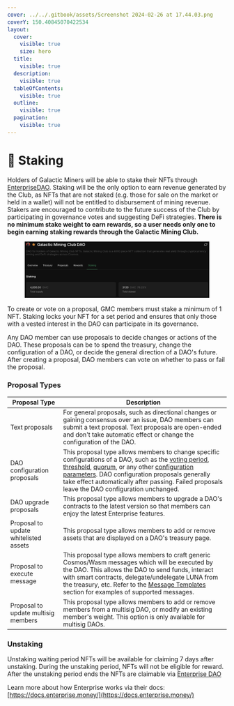 ```yaml
---
cover: ../../.gitbook/assets/Screenshot 2024-02-26 at 17.44.03.png
coverY: 150.40845070422534
layout:
  cover:
    visible: true
    size: hero
  title:
    visible: true
  description:
    visible: true
  tableOfContents:
    visible: true
  outline:
    visible: true
  pagination:
    visible: true
---
```


# 🥩 Staking

Holders of Galactic Miners will be able to stake their NFTs through [EnterpriseDAO](https://dao.enterprise.money/). Staking will be the only option to earn revenue generated by the Club, as NFTs that are not staked (e.g. those for sale on the market or held in a wallet) will not be entitled to disbursement of mining revenue. Stakers are encouraged to contribute to the future success of the Club by participating in governance votes and suggesting DeFi strategies. **There is no minimum stake weight to earn rewards, so a user needs only one to begin earning staking rewards through the Galactic Mining Club.**

<figure><img src="../../.gitbook/assets/Screenshot 2024-02-25 at 17.51.44.png" alt=""><figcaption></figcaption></figure>

To create or vote on a proposal, GMC members must stake a minimum of 1 NFT. Staking locks your NFT for a set period and ensures that only those with a vested interest in the DAO can participate in its governance.

Any DAO member can use proposals to decide changes or actions of the DAO. These proposals can be to spend the treasury, change the configuration of a DAO, or decide the general direction of a DAO's future. After creating a proposal, DAO members can vote on whether to pass or fail the proposal.

### Proposal Types

| Proposal Type                         | Description                                                                                                                                                                                                                                                                                                                                                                                                                                                                                                                                              |
| ------------------------------------- | -------------------------------------------------------------------------------------------------------------------------------------------------------------------------------------------------------------------------------------------------------------------------------------------------------------------------------------------------------------------------------------------------------------------------------------------------------------------------------------------------------------------------------------------------------- |
| Text proposals                        | For general proposals, such as directional changes or gaining consensus over an issue, DAO members can submit a text proposal. Text proposals are open-ended and don't take automatic effect or change the configuration of the DAO.                                                                                                                                                                                                                                                                                                                     |
| DAO configuration proposals           | This proposal type allows members to change specific configurations of a DAO, such as the [voting period](https://docs.enterprise.money/concepts/governance#voting-period), [threshold](https://docs.enterprise.money/concepts/governance#threshold), [quorum](https://docs.enterprise.money/concepts/governance#quorum), or any other [configuration parameters](https://docs.enterprise.money/concepts/config). DAO configuration proposals generally take effect automatically after passing. Failed proposals leave the DAO configuration unchanged. |
| DAO upgrade proposals                 | This proposal type allows members to upgrade a DAO's contracts to the latest version so that members can enjoy the latest Enterprise features.                                                                                                                                                                                                                                                                                                                                                                                                           |
| Proposal to update whitelisted assets | This proposal type allows members to add or remove assets that are displayed on a DAO's treasury page.                                                                                                                                                                                                                                                                                                                                                                                                                                                   |
| Proposal to execute message           | This proposal type allows members to craft generic Cosmos/Wasm messages which will be executed by the DAO. This allows the DAO to send funds, interact with smart contracts, delegate/undelegate LUNA from the treasury, etc. Refer to the [Message Templates](https://docs.enterprise.money/guides/messages) section for examples of supported messages.                                                                                                                                                                                                |
| Proposal to update multisig members   | This proposal type allows members to add or remove members from a multisig DAO, or modify an existing member's weight. This option is only available for multisig DAOs.                                                                                                                                                                                                                                                                                                                                                                                  |

### Unstaking

Unstaking waiting period NFTs will be available for claiming 7 days after unstaking. During the unstaking period, NFTs will not be eligible for reward. After the unstaking period ends the NFTs are claimable via [Enterprise DAO](https://dao.enterprise.money/dao/staking?address=terra17f7axfawa0k7k6tdq0ha0zzrfgun0cqp8ex5smjtq6528x9t3wfse2txjv)

Learn more about how Enterprise works via their docs: [https://docs.enterprise.money/](https://docs.enterprise.money/)
